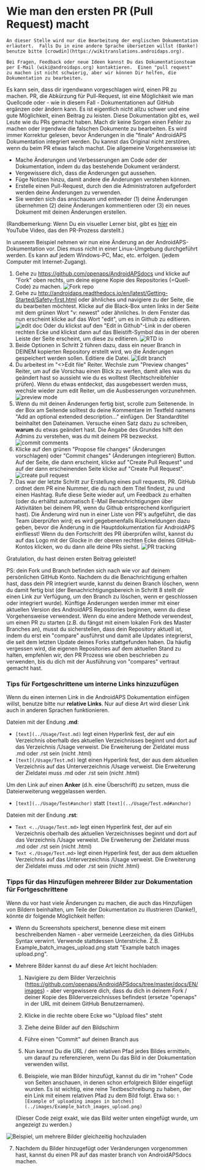 # Wie man den ersten PR (Pull Request) macht

`An dieser Stelle wird nur die Bearbeitung der englischen Dokumentation erläutert. 
Falls Du in eine andere Sprache übersetzen willst (Danke!) benutze bitte [crowdin](https://wikitranslations.androidaps.org).`

`Bei Fragen, Feedback oder neue Ideen kannst Du das Dokumentationsteam per E-Mail (wiki@androidaps.org) kontaktieren. 
Einen "pull request" zu machen ist nicht schwierig, aber wir können Dir helfen, die Dokumentation zu bearbeiten.`

Es kann sein, dass dir irgendwann vorgeschlagen wird, einen PR zu machen. PR, die Abkürzung für Pull-Request, ist eine Möglichkeit wie man Quellcode oder - wie in diesem Fall - Dokumentationen auf GitHub ergänzen oder ändern kann. Es ist eigentlich nicht allzu schwer und eine gute Möglichkeit, einen Beitrag zu leisten. Diese Dokumentation gibt es, weil Leute wie du PRs gemacht haben. Mach dir keine Sorgen einen Fehler zu machen oder irgendwie die falschen Dokumente zu bearbeiten. Es wird immer Korrektur gelesen, bevor Änderungen in die "finale" AndroidAPS Dokumentation integriert werden. Du kannst das Original nicht zerstören, wenn du beim PR etwas falsch machst. Die allgemeine Vorgehensweise ist:

* Mache Änderungen und Verbesserungen am Code oder der Dokumentation, indem du das bestehende Dokument veränderst.
* Vergewissere dich, dass die Änderungen gut aussehen.
* Füge Notizen hinzu, damit andere die Änderungen verstehen können.
* Erstelle einen Pull-Request, durch den die Administratoren aufgefordert werden deine Änderungen zu verwenden.
* Sie werden sich das anschauen und entweder (1) deine Änderungen übernehmen (2) deine Änderungen kommentieren oder (3) ein neues Dokument mit deinen Änderungen erstellen.

(Randbemerkung: Wenn Du ein visueller Lerner bist, gibt es [hier](https://youtu.be/4b6tsL0_kzg) ein YouTube Video, das den PR-Prozess darstellt.)

In unserem Beispiel nehmen wir nun eine Änderung an der AndroidAPS-Dokumentation vor. Dies muss nicht in einer Linux-Umgebung durchgeführt werden. Es kann auf jedem Windows-PC, Mac, etc. erfolgen. (jedem Computer mit Internet-Zugang).

1. Gehe zu https://github.com/openaps/AndroidAPSdocs und klicke auf "Fork" oben rechts, um deine eigene Kopie des Repositories (=Quell-Code) zu machen. ![Fork repo](./images/PR0.png)
2. Gehe zu http://androidaps.readthedocs.io/en/latest/Getting-Started/Safety-first.html oder ähnliches und navigiere zu der Seite, die du bearbeiten möchtest. Klicke auf die Black-Box unten links in der Seite mit dem grünen Wort "v: newest" oder ähnliches. In dem Fenster das nun erscheint klicke auf das Wort "edit", um es in Github zu editieren.   
    ![edit doc](./images/PR1.png) Oder du klickst auf den "Edit in Github"-Link in der oberen rechten Ecke und klickst dann auf das Bleistift-Symbol das in der oberen Leiste der Seite erscheint, um diese zu editieren. ![RTD io](./images/PR2.png)
3. Beide Optionen in Schritt 2 führen dazu, dass ein neuer Branch in DEINEM kopierten Repository erstellt wird, wo die Änderungen gespeichert werden sollen. Editiere die Datei. ![Edit branch](./images/PR3.png)
4. Du arbeitest im "<>Edit file" Reiter. Wechsle zum "Preview changes" Reiter, um auf die Vorschau einen Blick zu werfen, damit alles was du geändert hast so aussieht wie du es wolltest (Rechtschreibfehler prüfen). Wenn du etwas entdeckst, das ausgebessert werden muss, wechsle wieder zum edit Reiter, um die Ausbesserungen vorzunehmen. ![preview mode](./images/PR5.png)
5. Wenn du mit deinen Änderungen fertig bist, scrolle zum Seitenende. In der Box am Seitende solltest du deine Kommentare im Textfeld namens "Add an optional extended description..." einfügen. Der Standardtitel beinhaltet den Dateinamen. Versuche einen Satz dazu zu schreiben, **warum** du etwas geändert hast. Die Angabe des Grundes hilft den Admins zu verstehen, was du mit deinem PR bezweckst. ![commit comments](./images/PR4.png)
6. Klicke auf den grünen "Propose file changes" (Änderungen vorschlagen) oder "Commit changes" (Änderungen integrieren) Button. Auf der Seite, die dann erscheint, klicke auf "Create Pull Request" und auf der dann erscheinenden Seite klicke auf "Create Pull Request". ![create pull request](./images/PR6.png)
7. Das war der letzte Schritt zur Erstellung eines pull requests, PR. GitHub ordnet dem PR eine Nummer, die du nach dem Titel findest, zu und einen Hashtag. Rufe diese Seite wieder auf, um Feedback zu erhalten (oder du erhältst automatisch E-Mail Benachrichtigungen über Aktivitäten bei deinem PR, wenn du Github entsprechend konfiguriert hast). Die Änderung wird nun in einer Liste von PR's aufgeführt, die das Team überprüfen wird; es wird gegebenenfalls Rückmeldungen dazu geben, bevor die Änderung in die Hauptdokumentation für AndroidAPS einfliesst! Wenn du den Fortschritt des PR überprüfen willst, kannst du auf das Logo mit der Glocke in der oberen rechten Ecke deines GitHub-Kontos klicken, wo du dann alle deine PRs siehst. ![PR tracking](./images/PR7.png)

Gratulation, du hast deinen ersten Beitrag geleistet!

PS: dein Fork und Branch befinden sich nach wie vor auf deinem persönlichen GitHub Konto. Nachdem du die Benachrichtigung erhalten hast, dass dein PR integriert wurde, kannst du deinen Branch löschen, wenn du damit fertig bist (der Benachrichtigungsbereich in Schritt 8 stellt dir einen Link zur Verfügung, um den Branch zu löschen, wenn er geschlossen oder integriert wurde). Künftige Änderungen werden immer mit einer aktuellen Version des AndroidAPS Repositories beginnen, wenn du diese Vorgehensweise verwendest. Wenn du eine andere Methode verwendest, um einen PR zu starten (z.B. du fängst mit einem lokalen Fork des Master Branches an), musst du sicherstellen, dass dein Repository aktuell ist, indem du erst ein "compare" ausführst und damit alle Updates integrierst, die seit dem letzten Update deines Forks stattgefunden haben. Da häufig vergessen wird, die eigenen Repositories auf dem aktuellen Stand zu halten, empfehlen wir, den PR Prozess wie oben beschrieben zu verwenden, bis du dich mit der Ausführung von "compares" vertraut gemacht hast.

### Tips für Fortgeschrittene um interne Links hinzuzufügen

Wenn du einen internen Link in die AndroidAPS Dokumentation einfügen willst, benutze bitte nur **relative Links**. Nur auf diese Art wird dieser Link auch in anderen Sprachen funktionieren.

Dateien mit der Endung **.md**:

* `[text](../Usage/Test.md)` legt einen Hyperlink fest, der auf ein Verzeichnis oberhalb des aktuellen Verzeichnisses beginnt und dort auf das Verzeichnis /Usage verweist. Die Erweiterung der Zieldatei muss .md oder .rst sein (nicht .html)
* `[text](/Usage/Test.md)` legt einen Hyperlink fest, der aus dem aktuellen Verzeichnis auf das Unterverzeichnis /Usage verweist. Die Erweiterung der Zieldatei muss .md oder .rst sein (nicht .html)

Um den Link auf einen **Anker** (d.h. eine Überschrift) zu setzen, muss die Dateierweiterung weggelassen werden.

* `[text](../Usage/Test#anchor)` statt `[text](../Usage/Test.md#anchor)`

Dateien mit der Endung **.rst**:

* `Text <../Usage/Test.md>` legt einen Hyperlink fest, der auf ein Verzeichnis oberhalb des aktuellen Verzeichnisses beginnt und dort auf das Verzeichnis /Usage verweist. Die Erweiterung der Zieldatei muss .md oder .rst sein (nicht .html)
* `Text <./Usage/Test.md>` legt einen Hyperlink fest, der aus dem aktuellen Verzeichnis auf das Unterverzeichnis /Usage verweist. Die Erweiterung der Zieldatei muss .md oder .rst sein (nicht .html)

### Tipps für das Hinzufügen mehrerer Bilder zur Dokumentation für Fortgeschrittene

Wenn du vor hast viele Änderungen zu machen, die auch das Hinzufügen von Bildern beinhalten, um Teile der Dokumentation zu illustrieren (Danke!), könnte dir folgende Möglichkeit helfen:

* Wenn du Screenshots speicherst, benenne diese mit einem beschreibenden Namen - aber vermeide Leerzeichen, da dies GitHubs Syntax verwirrt. Verwende stattdessen Unterstriche. Z.B. Example_batch_images_upload.png statt "Example batch images upload.png".

* Mehrere Bilder kannst du auf diese Art leicht hochladen:
    
    1. Navigiere zu dem Bilder Verzeichnis (https://github.com/openaps/AndroidAPSdocs/tree/master/docs/EN/images) - aber vergewissere dich, dass du dich in deinem Fork / deiner Kopie des Bilderverzeichnisses befindest (ersetze "openaps" in der URL mit deinem GitHub Benutzernamen).
    
    2. Klicke in die rechte obere Ecke wo "Upload files" steht
    
    3. Ziehe deine Bilder auf den Bildschirm
    
    4. Führe einen "Commit" auf deinen Branch aus
    
    5. Nun kannst Du die URL / den relativen Pfad jedes Bildes ermitteln, um darauf zu referenzieren, wenn Du das Bild in der Dokumentation verwenden willst.
    
    6. Beispiele, wie man Bilder hinzufügt, kannst du dir im "rohen" Code von Seiten anschauen, in denen schon erfolgreich Bilder eingefügt wurden. Es ist wichtig, eine reine Textbeschreibung zu haben, der ein Link mit einem relativen Pfad zu dem Bild folgt. Etwa so: `![Example of uploading images in batches](../images/Example_batch_images_upload.png)`
    
    (Dieser Code zeigt exakt, wie das Bild weiter unten eingefügt wurde, um angezeigt zu werden.)

![Beispiel, um mehrere Bilder gleichzeitig hochzuladen](./images/Example_batch_images_upload.png)

7. Nachdem du Bilder hinzugefügt oder Veränderungen vorgenommen hast, kannst du einen PR auf das master branch von AndroidAPSdocs machen.